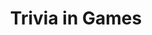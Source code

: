 ---
layout: category
category: trivia
title: Trivia in Games
description: Test your knowledge and learn new facts with our trivia games selection, featuring games designed to entertain and educate.
permalink: /trivia/
---